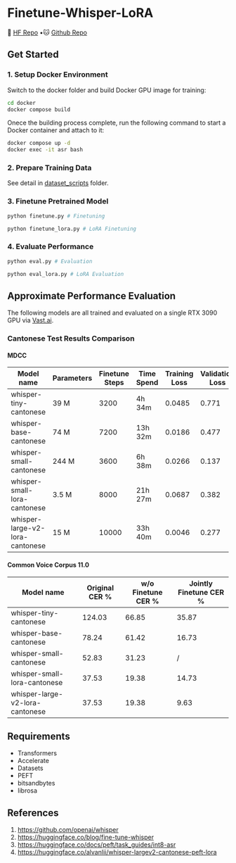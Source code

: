 # Finetune-Whisper-LoRA

<p align="left">
🤗 <a href="https://huggingface.co/Oblivion208" target="_blank">HF Repo</a>  •🐱 <a href="https://github.com/fengredrum/finetune-whisper-lora" target="_blank">Github Repo</a> 
</p>

## Get Started

### 1. Setup Docker Environment

Switch to the docker folder and build Docker GPU image for training:

```bash
cd docker
docker compose build
```

Onece the building process complete, run the following command to start a Docker container and attach to it:

```bash
docker compose up -d
docker exec -it asr bash
```

### 2. Prepare Training Data

See detail in [dataset_scripts](dataset_scripts\README.md) folder.

### 3. Finetune Pretrained Model

```bash
python finetune.py # Finetuning
```

```bash
python finetune_lora.py # LoRA Finetuning
```

### 4. Evaluate Performance

```bash
python eval.py # Evaluation
```

```bash
python eval_lora.py # LoRA Evaluation
```

## Approximate Performance Evaluation

The following models are all trained and evaluated on a single RTX 3090 GPU via [Vast.ai](https://cloud.vast.ai/?ref_id=78038 "Vast.ai").

### Cantonese Test Results Comparison

#### MDCC

| Model name                      | Parameters | Finetune Steps | Time Spend | Training Loss | Validation Loss | CER % | Finetuned Model                                                                                                          |
| ------------------------------- | ---------- | -------------- | ---------- | ------------- | --------------- | ----- | ------------------------------------------------------------------------------------------------------------------------ |
| whisper-tiny-cantonese          | 39 M       | 3200           | 4h 34m     | 0.0485        | 0.771           | 11.10 | [Link](https://huggingface.co/Oblivion208/whisper-tiny-cantonese "Oblivion208/whisper-tiny-cantonese")                   |
| whisper-base-cantonese          | 74 M       | 7200           | 13h 32m    | 0.0186        | 0.477           | 7.66  | [Link](https://huggingface.co/Oblivion208/whisper-base-cantonese "Oblivion208/whisper-base-cantonese")                   |
| whisper-small-cantonese         | 244 M      | 3600           | 6h 38m     | 0.0266        | 0.137           | 6.16  | [Link](https://huggingface.co/Oblivion208/whisper-small-cantonese "Oblivion208/whisper-small-cantonese")                 |
| whisper-small-lora-cantonese    | 3.5 M      | 8000           | 21h 27m    | 0.0687        | 0.382           | 7.40  | [Link](https://huggingface.co/Oblivion208/whisper-small-lora-cantonese "Oblivion208/whisper-small-lora-cantonese")       |
| whisper-large-v2-lora-cantonese | 15 M       | 10000          | 33h 40m    | 0.0046        | 0.277           | 3.77  | [Link](https://huggingface.co/Oblivion208/whisper-large-v2-lora-cantonese "Oblivion208/whisper-large-v2-lora-cantonese") |

#### Common Voice Corpus 11.0

| Model name                      | Original CER % | w/o Finetune CER % | Jointly Finetune CER % |
| ------------------------------- | -------------- | ------------------ | ---------------------- |
| whisper-tiny-cantonese          | 124.03         | 66.85              | 35.87                  |
| whisper-base-cantonese          | 78.24          | 61.42              | 16.73                  |
| whisper-small-cantonese         | 52.83          | 31.23              | /                      |
| whisper-small-lora-cantonese    | 37.53          | 19.38              | 14.73                  |
| whisper-large-v2-lora-cantonese | 37.53          | 19.38              | 9.63                   |

## Requirements

- Transformers
- Accelerate
- Datasets
- PEFT
- bitsandbytes
- librosa

## References

1. https://github.com/openai/whisper
2. https://huggingface.co/blog/fine-tune-whisper
3. https://huggingface.co/docs/peft/task_guides/int8-asr
4. https://huggingface.co/alvanlii/whisper-largev2-cantonese-peft-lora
